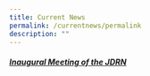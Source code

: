 ```yaml
---
title: Current News
permalink: /currentnews/permalink
description: ""
---
```

##### [Inaugural Meeting of the JDRN](/inaugural-meeting-of-the-jdrn/permalink)